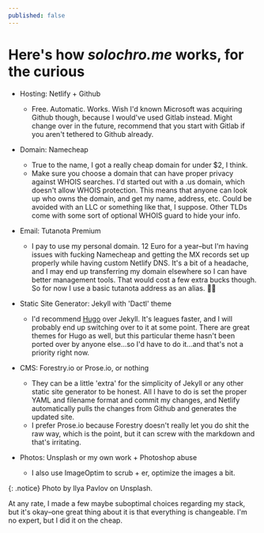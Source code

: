 ```yaml
---
published: false
---
```

# Here's how *solochro.me* works, for the curious

- Hosting: Netlify + Github
  - Free. Automatic. Works. Wish I'd known Microsoft was acquiring Github though, because I would've used Gitlab instead. Might change over in the future, recommend that you start with Gitlab if you aren't tethered to Github already.
- Domain: Namecheap
  - True to the name, I got a really cheap domain for under $2, I think.
  - Make sure you choose a domain that can have proper privacy against WHOIS searches. I'd started out with a .us domain, which doesn't allow WHOIS protection. This means that anyone can look up who owns the domain, and get my name, address, etc. Could be avoided with an LLC or something like that, I suppose. Other TLDs come with some sort of optional WHOIS guard to hide your info.
- Email: Tutanota Premium
  - I pay to use my personal domain. 12 Euro for a year–but I'm having issues with fucking Namecheap and getting the MX records set up properly while having custom Netlify DNS. It's a bit of a headache, and I may end up transferring my domain elsewhere so I can have better management tools. That would cost a few extra bucks though. So for now I use a basic tutanota address as an alias. :woman_shrugging:
- Static Site Generator: Jekyll with 'Dactl' theme
  - I'd recommend [Hugo](gohugo.io) over Jekyll. It's leagues faster, and I will probably end up switching over to it at some point. There are great themes for Hugo as well, but this particular theme hasn't been ported over by anyone else...so I'd have to do it...and that's not a priority right now.
- CMS: Forestry.io or Prose.io, or nothing
  - They can be a little 'extra' for the simplicity of Jekyll or any other static site generator to be honest. All I have to do is set the proper YAML and filename format and commit my changes, and Netlify automatically pulls the changes from Github and generates the updated site.
  - I prefer Prose.io because Forestry doesn't really let you do shit the raw way, which is the point, but it can screw with the markdown and that's irritating.

- Photos: Unsplash or my own work + Photoshop abuse
  - I also use ImageOptim to scrub + er, optimize the images a bit.

{: .notice}
Photo by Ilya Pavlov on Unsplash.

At any rate, I made a few maybe suboptimal choices regarding my stack, but it's okay–one great thing about it is that everything is changeable. I'm no expert, but I did it on the cheap.